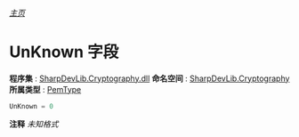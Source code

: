 ###### [主页](./Index.md "主页")
# UnKnown 字段
**程序集** : [SharpDevLib.Cryptography.dll](./SharpDevLib.Cryptography.assembly.md "SharpDevLib.Cryptography.dll")
**命名空间** : [SharpDevLib.Cryptography](./SharpDevLib.Cryptography.namespace.md "SharpDevLib.Cryptography")
**所属类型** : [PemType](./SharpDevLib.Cryptography.PemType.md "PemType")
``` csharp
UnKnown = 0
```
**注释**
*未知格式*

